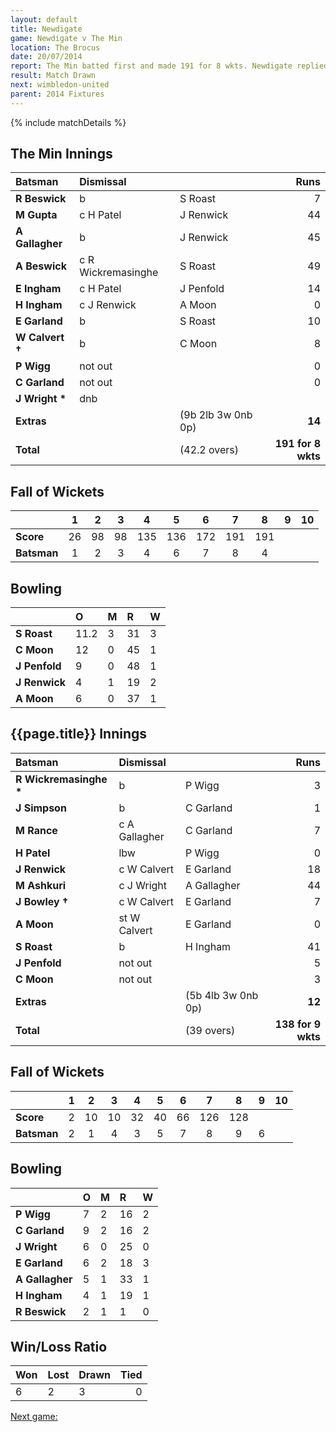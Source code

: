 ```yaml
---
layout: default
title: Newdigate
game: Newdigate v The Min
location: The Brocus
date: 20/07/2014
report: The Min batted first and made 191 for 8 wkts. Newdigate replied with 138 for 9 wkts, when time ran out
result: Match Drawn
next: wimbledon-united
parent: 2014 Fixtures
---
```


{% include matchDetails %}

## The Min Innings

| Batsman | Dismissal |  | Runs |
|:---|:---|---|---:|
| **R Beswick** | b | S Roast | 7 |
| **M Gupta** | c H Patel | J Renwick | 44 |
| **A Gallagher** | b | J Renwick | 45 |
| **A Beswick** | c R Wickremasinghe | S Roast | 49 |
| **E Ingham** | c H Patel | J Penfold | 14 |
| **H Ingham** | c J Renwick | A Moon | 0 |
| **E Garland** | b | S Roast | 10 |
| **W Calvert &#8224;** | b | C Moon | 8 |
| **P Wigg** | not out |  | 0 |
| **C Garland** | not out |  | 0 |
| **J Wright &#42;** | dnb |  |  |
| **Extras** | | (9b 2lb 3w 0nb 0p) | **14** |
| **Total** | | (42.2 overs) | **191 for 8 wkts** |

## Fall of Wickets

| | 1 | 2 | 3 | 4 | 5 | 6 | 7 | 8 | 9 | 10 |
|---|:---:|:---:|:---:|:---:|:---:|:---:|:---:|:---:|:---:|:---:|
| **Score** | 26 | 98 | 98 | 135 | 136 | 172 | 191 | 191 |  |  |
| **Batsman** | 1 | 2 | 3 | 4 | 6 | 7 | 8 | 4 |  |  |

## Bowling

| | O | M | R | W |
|---|:---|:---|:---|:---|
| **S Roast** | 11.2 | 3 | 31 | 3 |
| **C Moon** | 12 | 0 | 45 | 1 |
| **J Penfold** | 9 | 0 | 48 | 1 |
| **J Renwick** | 4 | 1 | 19 | 2 |
| **A Moon** | 6 | 0 | 37 | 1 |

## {{page.title}} Innings

| Batsman | Dismissal |  | Runs |
|:---|:---|---|---:|
| **R Wickremasinghe &#42;** | b | P Wigg | 3 |
| **J Simpson** | b | C Garland | 1 |
| **M Rance** | c A Gallagher | C Garland | 7 |
| **H Patel** | lbw | P Wigg | 0 |
| **J Renwick** | c W Calvert | E Garland | 18 |
| **M Ashkuri** | c J Wright | A Gallagher | 44 |
| **J Bowley &#8224;** | c W Calvert | E Garland | 7 |
| **A Moon** | st W Calvert | E Garland | 0 |
| **S Roast** | b | H Ingham | 41 |
| **J Penfold** | not out |  | 5 |
| **C Moon** | not out |  | 3 |
| **Extras** | | (5b 4lb 3w 0nb 0p) | **12** |
| **Total** | | (39 overs) | **138 for 9 wkts** |

## Fall of Wickets

| | 1 | 2 | 3 | 4 | 5 | 6 | 7 | 8 | 9 | 10 |
|---|:---:|:---:|:---:|:---:|:---:|:---:|:---:|:---:|:---:|:---:|
| **Score** | 2 | 10 | 10 | 32 | 40 | 66 | 126 | 128  |  |  |
| **Batsman** | 2 | 1 | 4 | 3 | 5 | 7 | 8 | 9 | 6 |  |

## Bowling

| | O | M | R | W |
|---|:---|:---|:---|:---|
| **P Wigg** | 7 | 2 | 16 | 2 |
| **C Garland** | 9 | 2 | 16 | 2 |
| **J Wright** | 6 | 0 | 25 | 0 |
| **E Garland** | 6 | 2 | 18 | 3 |
| **A Gallagher** | 5 | 1 | 33 | 1 |
| **H Ingham** | 4 | 1 | 19 | 1 |
| **R Beswick** | 2 | 1 | 1 | 0 |

## Win/Loss Ratio

| Won | Lost | Drawn | Tied |
|:---|:---|:---|---:|
| 6 | 2 | 3 | 0 |

[Next game:]({{page.next}})